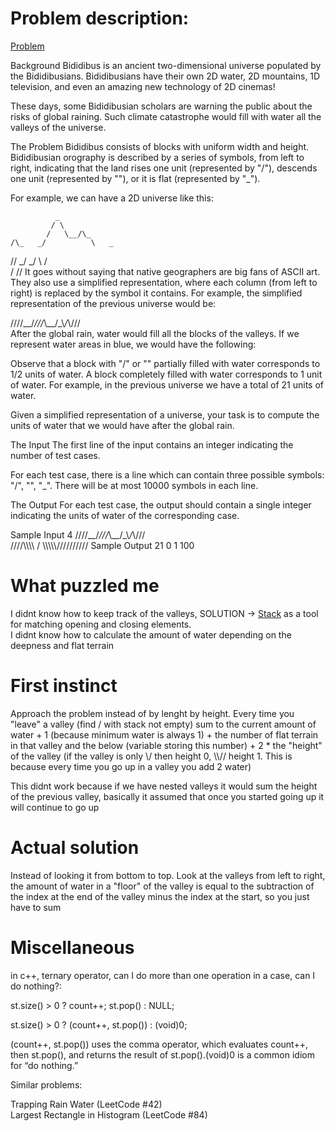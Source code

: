 # Problem description:

[Problem](https://onlinejudge.inf.um.es/~mooshak/cgi-bin/execute/41307266029206696)

Background
Bididibus is an ancient two-dimensional universe populated by the Bididibusians. Bididibusians have their own 2D water, 2D mountains, 1D television, and even an amazing new technology of 2D cinemas!

These days, some Bididibusian scholars are warning the public about the risks of global raining. Such climate catastrophe would fill with water all the valleys of the universe.

The Problem
Bididibus consists of blocks with uniform width and height. Bididibusian orography is described by a series of symbols, from left to right, indicating that the land rises one unit (represented by "/"), descends one unit (represented by "\"), or it is flat (represented by "_").

For example, we can have a 2D universe like this:

              _
             / \
            /   \__/\_
    /\_   _/          \   _
 /\/   \_/             \_/ \    /\
/                           \/\/
It goes without saying that native geographers are big fans of ASCII art. They also use a simplified representation, where each column (from left to right) is replaced by the symbol it contains. For example, the simplified representation of the previous universe would be:

//\//\_\_/_///_\\__/\_\\_/_\\/\//\
After the global rain, water would fill all the blocks of the valleys. If we represent water areas in blue, we would have the following:

Observe that a block with "/" or "\" partially filled with water corresponds to 1/2 units of water. A block completely filled with water corresponds to 1 unit of water. For example, in the previous universe we have a total of 21 units of water.

Given a simplified representation of a universe, your task is to compute the units of water that we would have after the global rain.

The Input
The first line of the input contains an integer indicating the number of test cases.

For each test case, there is a line which can contain three possible symbols:   "/", "\", "_". There will be at most 10000 symbols in each line.

The Output
For each test case, the output should contain a single integer indicating the units of water of the corresponding case.

Sample Input
4
//\//\_\_/_///_\\__/\_\\_/_\\/\//\
////\\\\\\\\
\/
\\\\\\\\\\//////////
Sample Output
21
0
1
100


# What puzzled me

I didnt know how to keep track of the valleys, SOLUTION -> [Stack](https://en.cppreference.com/w/cpp/container/stack.html) as a tool for matching opening and closing elements. \
I didnt know how to calculate the amount of water depending on the deepness and flat terrain

# First instinct

Approach the problem instead of by lenght by height. Every time you "leave" a valley (find / with stack not empty) sum to the current amount of water + 1 (because minimum water is always 1) + the number of flat terrain in that valley and the below (variable storing this number) + 2 * the "height" of the valley (if the valley is only \\/ then height 0, \\\\// height 1. This is because every time you go up in a valley you add 2 water)

This didnt work because if we have nested valleys it would sum the height of the previous valley, basically it assumed that once you started going up it will continue to go up

# Actual solution

Instead of looking it from bottom to top. Look at the valleys from left to right, the amount of water in a "floor" of the valley is equal to the subtraction of the index at the end of the valley minus the index at the start, so you just have to sum

# Miscellaneous

in c++, ternary operator, can I do more than one operation in a case, can I do nothing?: 

st.size() > 0 ? count++; st.pop() : NULL;

st.size() > 0 ? (count++, st.pop()) : (void)0;

(count++, st.pop()) uses the comma operator, which evaluates count++, then st.pop(), and returns the result of st.pop().(void)0 is a common idiom for “do nothing.”

Similar problems:

Trapping Rain Water (LeetCode #42)\
Largest Rectangle in Histogram (LeetCode #84)